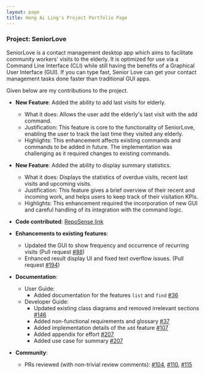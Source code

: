 ```yaml
---
layout: page
title: Hong Ai Ling's Project Portfolio Page
---
```


### Project: SeniorLove

SeniorLove is a contact management desktop app which aims to facilitate community workers' visits to the elderly. It is optimized for use via a Command Line Interface (CLI) while still having the benefits of a Graphical User Interface (GUI). If you can type fast, Senior Love can get your contact management tasks done faster than traditional GUI apps.

Given below are my contributions to the project.

* **New Feature**: Added the ability to add last visits for elderly.
    * What it does: Allows the user add the elderly's last visit with the add command.
    * Justification: This feature is core to the functionality of SeniorLove, enabling the user to track the last time they visited any elderly.
    * Highlights: This enhancement affects existing commands and commands to be added in future. The implementation was challenging as it required changes to existing commands.

* **New Feature**: Added the ability to display summary statistics.
    * What it does: Displays the statistics of overdue visits, recent last visits and upcoming visits.
    * Justification: This feature gives a brief overview of their recent and incoming work, and helps users to keep track of their visitation KPIs.
    * Highlights: This enhancement required the incorporation of new GUI and careful handling of its integration with the command logic.

* **Code contributed**: [RepoSense link](https://nus-cs2103-ay2122s1.github.io/tp-dashboard/?search=&sort=groupTitle&sortWithin=title&timeframe=commit&mergegroup=&groupSelect=groupByRepos&breakdown=true&checkedFileTypes=docs~functional-code~test-code~other&since=2021-09-17&tabOpen=true&tabType=authorship&tabAuthor=ailing35&tabRepo=AY2122S1-CS2103-T14-1%2Ftp%5Bmaster%5D&authorshipIsMergeGroup=false&authorshipFileTypes=docs~functional-code~test-code&authorshipIsBinaryFileTypeChecked=false)

* **Enhancements to existing features**:
    * Updated the GUI to show frequency and occurrence of recurring visits (Pull request [\#88](https://github.com/AY2122S1-CS2103-T14-1/tp/pull/88))
    * Enhanced result display UI and fixed text overflow issues. (Pull request [\#194](https://github.com/AY2122S1-CS2103-T14-1/tp/pull/194))

* **Documentation**:
    * User Guide:
        * Added documentation for the features `list` and `find` [\#36](https://github.com/AY2122S1-CS2103-T14-1/tp/pull/36)
    * Developer Guide:
        * Updated existing class diagrams and removed irrelevant sections [\#146](https://github.com/AY2122S1-CS2103-T14-1/tp/pull/146)
        * Added non-functional requirements and glossary [\#37](https://github.com/AY2122S1-CS2103-T14-1/tp/pull/37)
        * Added implementation details of the `add` feature [\#107](https://github.com/AY2122S1-CS2103-T14-1/tp/pull/107)
        * Added appendix for effort [\#207](https://github.com/AY2122S1-CS2103-T14-1/tp/pull/207)
        * Added use case for summary [\#207](https://github.com/AY2122S1-CS2103-T14-1/tp/pull/207)

* **Community**:
    * PRs reviewed (with non-trivial review comments): [\#104](https://github.com/AY2122S1-CS2103-T14-1/tp/pull/104), [\#110](https://github.com/AY2122S1-CS2103-T14-1/tp/pull/110), [\#115](https://github.com/AY2122S1-CS2103-T14-1/tp/pull/115)
